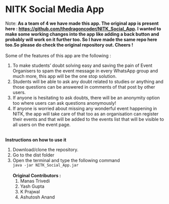 # NITK Social Media App

Note: <b>As a team of 4 we have made this app. The original app is present here : https://github.com/thedragoncoder/NITK_Social_App. I wanted to make some working changes into the app like adding a back button and probably will work on it further too. So I have made the same repo here too.So please do check the original repository out. Cheers !</b>
<br>
<br>
Some of the features of this app are the following :
<ol>
<li>To make students’ doubt solving easy and saving the pain of Event Organisers to spam the event message in every WhatsApp group and much more, this app will be the one stop solution.<br>
<li>Students will be able to ask any doubt related to studies or anything and those questions can be answered in comments of that post by other users.<br>
<li>If anyone is hesitating to ask doubts, there will be an anonymity option too where users can ask questions anonymously!<br>
<li>If anyone is worried about missing any wonderful event happening in NITK, the app will take care of that too as an organisation can register their events and that will be added to the events list that will be visible to all users on the event page.<br>
</ol><br>
<b> Instructions on how to use it </b>
<ol>
  <li> Download/clone the repository.
  <li> Go to the dist folder
  <li> Open the terminal and type the following command<br> <code>java -jar NITK_Social_App.jar </code> <br><br>
<b>Original Contributors :</b>
<ol>
  <li> Manas Trivedi
  <li> Yash Gupta
  <li> K Prajwal
  <li> Ashutosh Anand
</ol>
